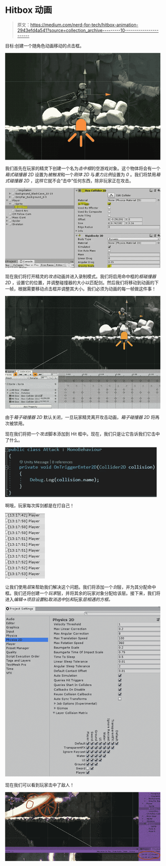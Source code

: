 # Hitbox 动画

> 原文：<https://medium.com/nerd-for-tech/hitbox-animation-2943efd4a541?source=collection_archive---------10----------------------->

目标:创建一个随角色动画移动的点击框。

![](img/5ad94d3fed6759e7f4ae61bd1237e0aa.png)

我们首先在玩家的精灵下创建一个名为*击中框*的空游戏对象。这个物体将会有一个*箱式碰撞器 2D* 设置为*被触发*和一个*刚体 2D* 与*重力比例*设置为 *0* 。我们将禁用*箱式碰撞器 2D* ，这样它就不会“击中”任何东西，除非玩家正在攻击。

![](img/19d1a4121c9e7a9984ec56f62213a5cc.png)

现在我们将打开精灵的*攻击*动画并进入录制模式。我们将启用命中框的*框碰撞器 2D* ，设置它的位置，并调整碰撞器的大小以匹配剑。然后我们将移动到动画的下一帧，根据需要移动点击框并调整其大小。我们必须为动画的每一帧做这件事！

![](img/392affdaffc4693ce92ce2b164b05b67.png)

由于*箱子碰撞器 2D* 默认关闭，一旦玩家精灵离开攻击动画，*箱子碰撞器 2D* 将再次被禁用。

现在我们将把一个*攻击*脚本添加到 Hit 框中。现在，我们只是让它告诉我们它击中了什么。

![](img/756c960bb2b54a7d6fec065839acc989.png)

啊哦，玩家每次挥剑都是在打自己！

![](img/79d0886e579d76cddf4d60b44591aec4.png)

让我们使用*层*来帮助我们解决这个问题。我们将添加一个*剑*层，并为其分配命中框。我们还将创建一个*玩家*层，并将其余的玩家对象分配给该层。接下来，我们将进入*编辑→项目设置*和*取消选中*剑*和*玩家*层相遇的方框。*

![](img/21a134340870dfd5679cf12d432d135e.png)

现在我们可以看到玩家击中了敌人！

![](img/1804003c955a59d3a161ce3b6c9bb250.png)